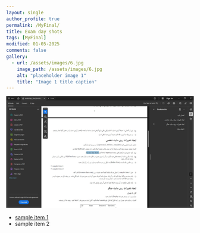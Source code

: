 ```yaml
---
layout: single
author_profile: true
permalink: /MyFinal/
title: Exam day shots
tags: [MyFinal]
modified: 01-05-2025
comments: false
gallery:
  - url: /assets/images/6.jpg
    image_path: /assets/images/6.jpg
    alt: "placeholder image 1"
    title: "Image 1 title caption"
---
```


![Exam day screenshot](/assets/images/6.jpg "Image 1 title caption")

- [sample item 1](https://fccourse.liara.run)
- sample item 2

